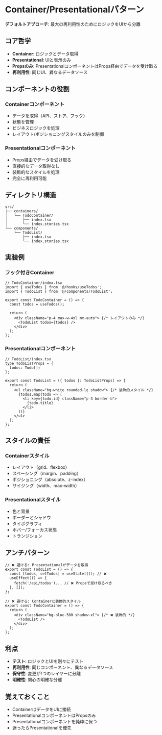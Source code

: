 # Container/Presentationalパターン

**デフォルトアプローチ**: 最大の再利用性のためにロジックをUIから分離

## コア哲学
- **Container**: ロジックとデータ取得
- **Presentational**: UIと表示のみ
- **Propsのみ**: PresentationalコンポーネントはProps経由でデータを受け取る
- **再利用性**: 同じUI、異なるデータソース

## コンポーネントの役割

### Containerコンポーネント
- データを取得（API、ストア、フック）
- 状態を管理
- ビジネスロジックを処理
- レイアウト/ポジショニングスタイルのみを制御

### Presentationalコンポーネント
- Props経由でデータを受け取る
- 直接的なデータ取得なし
- 装飾的なスタイルを処理
- 完全に再利用可能

## ディレクトリ構造
```
src/
├── containers/
│   └── TodoContainer/
│       ├── index.tsx
│       └── index.stories.tsx
└── components/
    └── TodoList/
        ├── index.tsx
        └── index.stories.tsx
```

## 実装例

### フック付きContainer
```tsx
// TodoContainer/index.tsx
import { useTodos } from '@/hooks/useTodos';
import { TodoList } from '@/components/TodoList';

export const TodoContainer = () => {
  const todos = useTodos();
  
  return (
    <div className="p-4 max-w-4xl mx-auto"> {/* レイアウトのみ */}
      <TodoList todos={todos} />
    </div>
  );
};
```

### Presentationalコンポーネント
```tsx
// TodoList/index.tsx
type TodoListProps = {
  todos: Todo[];
};

export const TodoList = ({ todos }: TodoListProps) => {
  return (
    <ul className="bg-white rounded-lg shadow"> {/* 装飾的スタイル */}
      {todos.map(todo => (
        <li key={todo.id} className="p-3 border-b">
          {todo.title}
        </li>
      ))}
    </ul>
  );
};
```

## スタイルの責任

### Containerスタイル
- レイアウト（grid、flexbox）
- スペーシング（margin、padding）
- ポジショニング（absolute、z-index）
- サイジング（width、max-width）

### Presentationalスタイル
- 色と背景
- ボーダーとシャドウ
- タイポグラフィ
- ホバー/フォーカス状態
- トランジション

## アンチパターン
```tsx
// ❌ 避ける: Presentationalがデータを取得
export const TodoList = () => {
  const [todos, setTodos] = useState([]); // ❌
  useEffect(() => {
    fetch('/api/todos')... // ❌ Propsで受け取るべき
  }, []);
};

// ❌ 避ける: Containerに装飾的スタイル
export const TodoContainer = () => {
  return (
    <div className="bg-blue-500 shadow-xl"> {/* ❌ 装飾的 */}
      <TodoList />
    </div>
  );
};
```

## 利点
- **テスト**: ロジックとUIを別々にテスト
- **再利用性**: 同じコンポーネント、異なるデータソース
- **保守性**: 変更が1つのレイヤーに分離
- **明確性**: 関心の明確な分離

## 覚えておくこと
- ContainerはデータをUIに接続
- PresentationalコンポーネントはPropsのみ
- Presentationalコンポーネントを純粋に保つ
- 迷ったらPresentationalを優先
